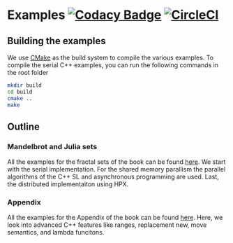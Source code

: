 # Examples [![Codacy Badge](https://app.codacy.com/project/badge/Grade/aec4198787bc4d28a8bff6152c7c393e)](https://www.codacy.com/gh/ModernCPPBook/Examples/dashboard?utm_source=github.com&amp;utm_medium=referral&amp;utm_content=ModernCPPBook/Examples&amp;utm_campaign=Badge_Grade) [![CircleCI](https://circleci.com/gh/ModernCPPBook/Examples.svg?style=shield)](https://circleci.com/gh/ModernCPPBook/Examples)

## Building the examples

We use [CMake](https://cmake.org/) as the build system to compile the various examples. To compile the serial C++ examples, you can run the following commands in the root folder

```bash
mkdir build 
cd build 
cmake ..
make 
```

## Outline

### Mandelbrot and Julia sets

All the examples for the fractal sets of the book can be found [here](https://github.com/ModernCPPBook/Examples/tree/main/set). We start with the serial implementation. For the shared memory parallism the parallel algorithms of the C++ SL and asynchronous programming are used. Last, the distributed implementaiton using HPX.
 
### Appendix

All the examples for the Appendix of the book can be found [here](https://github.com/ModernCPPBook/Examples/tree/main/appendix). Here, we look into advanced C++ features like ranges, replacement new, move semantics, and lambda funcitons. 
